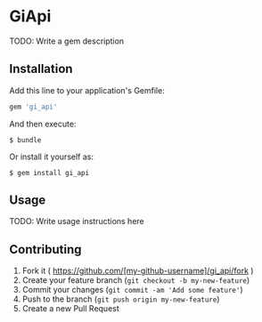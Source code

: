 # GiApi

TODO: Write a gem description

## Installation

Add this line to your application's Gemfile:

```ruby
gem 'gi_api'
```

And then execute:

    $ bundle

Or install it yourself as:

    $ gem install gi_api

## Usage

TODO: Write usage instructions here

## Contributing

1. Fork it ( https://github.com/[my-github-username]/gi_api/fork )
2. Create your feature branch (`git checkout -b my-new-feature`)
3. Commit your changes (`git commit -am 'Add some feature'`)
4. Push to the branch (`git push origin my-new-feature`)
5. Create a new Pull Request
